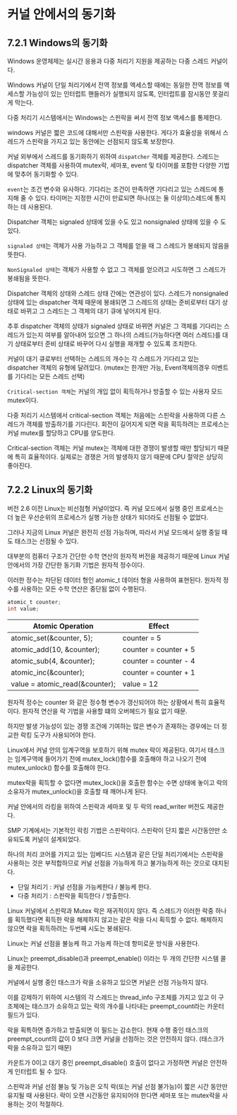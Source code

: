 # 커널 안에서의 동기화

## 7.2.1 Windows의 동기화

Windows 운영체제는 실시간 응용과 다중 처리기 지원을 제공하는 다중 스레드 커널이다.

Windows 커널이 단일 처리기에서 전역 정보를 액세스할 때에는 동일한 전역 정보를 액세스할 가능성이 있는 인터럽트 핸들러가 실행되지 않도록, 인터럽트를 잠시동안 못걸리게 막는다.

다중 처리기 시스템에서는 Windows는 스핀락을 써서 전역 정보 액세스를 통제한다.

windows 커널은 짧은 코드에 대해서만 스핀락을 사용한다. 게다가 효율성을 위해서 스레드가 스핀락을 가지고 있는 동안에는 선점되지 않도록 보장한다.

커널 외부에서 스레드를 동기화하기 위하여 `dispatcher` 객체를 제공한다. 스레드는 dispatcher 객체를 사용하여 mutex락, 세마포, event 및 타이머를 포함한 다양한 기법에 맞추어 동기화할 수 있다.

`event`는 조건 변수와 유사하다. 기다리는 조건이 만족하면 기다리고 있는 스레드에 통지해 줄 수 있다. 타이머는 지정한 시간이 만료되면 하나(또는 둘 이상의)스레드에 통지하는 데 사용된다.

Dispatcher 객체는 signaled 상태에 있을 수도 있고 nonsignaled 상태에 있을 수 도 있다.

`signaled 상태`는 객체가 사용 가능하고 그 객체를 얻을 때 그 스레드가 봉쇄되지 않음을 뜻한다.

`NonSignaled 상태`는 객체가 사용할 수 없고 그 객체를 얻으려고 시도하면 그 스레드가 봉쇄됨을 뜻한다.

Dispatcher 객체의 상태와 스레드 상태 간에는 연관성이 있다. 스레드가 nonsignaled 상태에 있는 dispatcher 객체 때문에 봉쇄되면 그 스레드의 상태는 준비로부터 대기 상태로 바뀌고 그 스레드는 그 객체의 대기 큐에 넣어지게 된다.

추후 dispatcher 객체의 상태가 signaled 상태로 바뀌면 커널은 그 객체를 기다리는 스레드가 있는지 여부를 알아내어 있으면 그 하나의 스레드(가능하다면 여러 스레드)를 대기 상태로부터 준비 상태로 바꾸어 다시 실행을 재개할 수 있도록 조치한다.

커널이 대기 큐로부터 선택하는 스레드의 개수는 각 스레드가 기다리고 있는 dispatcher 객체의 유형에 달려있다. (mutex는 한개만 가능, Event객체의경우 이벤트를 기다리는 모든 스레드 선택)

`Critical-section 객체`는 커널의 개입 없이 획득하거나 방출할 수 있는 사용자 모드 mutex이다.

다중 처리기 시스템에서 critical-section 객체는 처음에는 스핀락을 사용하여 다른 스레드가 객체를 방출하기를 기다린다. 회전이 길어지게 되면 락을 획득하려는 프로세스는 커널 mutex를 할당하고 CPU를 양도한다.

Critical-section 객체는 커널 mutex는 객체에 대한 경쟁이 발생할 때만 할당되기 때문에 특히 효율적이다. 실제로는 경쟁은 거의 발생하지 않기 때문에 CPU 절약은 상당히 좋아진다.

## 7.2.2 Linux의 동기화

버전 2.6 이전 Linux는 비선점형 커널이었다. 즉 커널 모드에서 실행 중인 프로세스는 더 높은 우선순위의 프로세스가 실행 가능한 상태가 되더라도 선점될 수 없었다.

그러나 지금의 Linux 커널은 완전히 선점 가능하며, 따라서 커널 모드에서 실행 중일 때도 태스크는 선점될 수 있다.

대부분의 컴퓨터 구조가 간단한 수학 연산의 원자적 버전을 제공하기 때문에 Linux 커널안에서의 가장 간단한 동기화 기법은 원자적 정수이다.

이러한 정수는 차단된 데이터 형인 atomic_t 데이터 형을 사용하여 표현된다. 원자적 정수를 사용하는 모든 수학 연산은 중단됨 없이 수행된다.

```c
atomic_t counter;
int value;
```

| Atomic Operation               | Effect                |
| ------------------------------ | --------------------- |
| atomic_set(&counter, 5);       | counter = 5           |
| atomic_add(10, &counter);      | counter = counter + 5 |
| atomic_sub(4, &counter);       | counter = counter - 4 |
| atomic_inc(&counter);          | counter = counter + 1 |
| value = atomic_read(&counter); | value = 12            |

원자적 정수는 counter 와 같은 정수형 변수가 갱신되어야 하는 상황에서 특히 효율적이다. 원자적 연산을 락 기법을 사용할 떄의 오버헤드가 필요 없기 때문.

하지만 발생 가능성이 있는 경쟁 조건에 기여하는 많은 변수가 존재하는 경우에는 더 정교한 락킹 도구가 사용되어야 한다.

Linux에서 커널 안의 임계구역을 보호하기 위해 mutex 락이 제공된다. 여기서 태스크는 임계구역에 들어가기 전에 mutex_lock()함수를 호출해야 하고 나오기 전에 mutex_unlock() 함수를 호출해야 한다.

mutex락을 획득할 수 없다면 mutex_lock()을 호출한 함수는 수면 상태에 놓이고 락의 소유자가 mutex_unlock()을 호출할 때 깨어나게 된다.

커널 안에서의 라킹을 위하여 스핀락과 세마포 및 두 락의 read_writer 버전도 제공한다.

SMP 기계에서는 기본적인 락킹 기법은 스핀락이다. 스핀락이 단지 짧은 시간동안만 소유되도록 커널이 설계되었다.

하나의 처리 코어를 가지고 있는 임베디드 시스템과 같은 단일 처리기에서는 스핀락을 사용하는 것은 부적합하므로 커널 선점을 가능하게 하고 불가능하게 하는 것으로 대치된다.

-   단일 처리기 : 커널 선점을 가능케한다 / 불능케 한다.
-   다중 처리기 : 스핀락을 획득한다 / 방출한다.

Linux 커널에서 스핀락과 Mutex 락은 재귀적이지 않다. 즉 스레드가 이러한 락중 하나를 획득했다면 획득한 락을 해제하지 않고는 같은 락을 다시 획득할 수 없다. 해제하지 않으면 락을 획득하려는 두번째 시도는 봉쇄된다.

Linux는 커널 선점을 불능케 하고 가능케 하는데 항미로운 방식을 사용한다.

Linux는 preempt_disable()과 preempt_enable() 이라는 두 개의 간단한 시스템 콜을 제공한다.

커널에서 실행 중인 태스크가 락을 소유하고 있으면 커널은 선점 가능하지 않다.

이를 강제하기 위하여 시스템의 각 스레드는 thread_info 구조체를 가지고 있고 이 구조체에는 태스크가 소유하고 있는 락의 개수를 나타내는 preempt_count라는 카운터 필드가 있다.

락을 획특하면 증가하고 방출되면 이 필드는 감소한다. 현재 수행 중인 태스크의 preempt_count의 값이 0 보다 크면 커널을 선점하는 것은 안전하지 않다. (태스크가 락을 소유하고 있기 때문)

카운트가 0이고 대기 중인 preempt_disable() 호출이 없다고 가정하면 커널은 안전하게 인터럽트 될 수 있다.

스핀락과 커널 선점 불능 및 가능은 오직 락(또는 커널 선점 불가능)이 짧은 시간 동안만 유지될 때 사용된다. 락이 오랜 시간동안 유지되어야 한다면 세마포 또는 mutex락을 사용하는 것이 적절하다.
